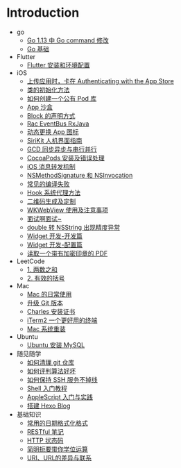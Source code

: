 # Introduction

* go
  * [Go 1.13 中 Go command 修改](go/go-command.md)
  * [Go 基础](go/go.md)
* Flutter
  * [Flutter 安装和环境配置](flutter/install-flutter.md)
* iOS
  * [上传应用时，卡在 Authenticating with the App Store](ios/authenticating-with-the-app-store.md)
  * [类的初始化方法](ios/initializer.md)
  * [如何创建一个公有 Pod 库](ios/create-pod.md)
  * [App 沙盒](ios/sandbox.md)
  * [Block 的声明方式](ios/block-statement.md)
  * [Rac EventBus RxJava](ios/rac-eventbus-rxjava.md)
  * [动态更换 App 图标](ios/dynamic-icon.md)
  * [SiriKit 人机界面指南](ios/sirikit.md)
  * [GCD 同步异步与串行并行](ios/gcd.md)
  * [CocoaPods 安装及错误处理](ios/cocoapods.md)
  * [iOS 消息转发机制](ios/message-forwarding.md)
  * [NSMethodSignature 和 NSInvocation](ios/nsmethodsignature-nsinvocation.md)
  * [常见的编译失败](ios/build-failed.md)
  * [Hook 系统代理方法](ios/hook-system-delegate-method.md)
  * [二维码生成及定制](ios/create-qr-code.md)
  * [WKWebView 使用及注意事项](ios/wkwebview.md)
  * [面试啊面试~](ios/interview.md)
  * [double 转 NSString 出现精度异常](ios/double-to-nsstring.md)
  * [Widget 开发-开发篇](ios/widget-development.md)
  * [Widget 开发-配置篇](ios/widget-configuration.md)
  * [读取一个带有加密印章的 PDF](ios/read-pdf-with-cryptographic-seal.md)
* LeetCode
  * [1. 两数之和](leetcode/two-sum.md)
  * [2. 有效的括号](leetcode/valid-parentheses.md)
* Mac
  * [Mac 的日常使用](mac/tips-for-mac.md)
  * [升级 Git 版本](mac/update-git-version.md)
  * [Charles 安装证书](mac/install-charles-certificate.md)
  * [iTerm2 一个更好用的终端](mac/a-better-terminal.md)
  * [Mac 系统重装](mac/reinstall-mac-system.md)
* Ubuntu
  * [Ubuntu 安装 MySQL](ubuntu/install-mysql.md)
* 随见随学
  * [如何清理 git 仓库](learn/clean-up-git-repository.md)
  * [如何评判算法好坏](learn/judge-algorithm-quality.md)
  * [如何保持 SSH 服务不掉线](learn/keep-alive-ssh.md)
  * [Shell 入门教程](learn/introduction-to-shell.md)
  * [AppleScript 入门与实践](learn/introduction-to-appleScript.md)
  * [搭建 Hexo Blog](learn/set-up-hexo-blog.md)
* 基础知识
  * [常用的日期格式化格式](basicknowledge/date-formatter.md)
  * [RESTful 笔记](basicknowledge/introduction-to-restful.md)
  * [HTTP 状态码](basicknowledge/http-status-code.md)
  * [简明扼要带你学位运算](basicknowledge/bit-operation.md)
  * [URI、URL的差异与联系](basicknowledge/uri-url-urn.md)
